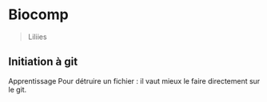 # Biocomp

> Liliies

## Initiation à git

Apprentissage 
Pour détruire un fichier : il vaut mieux le faire directement sur le git.
